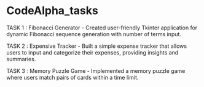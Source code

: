 # CodeAlpha_tasks
TASK 1 : Fibonacci Generator - Created user-friendly Tkinter application for dynamic Fibonacci sequence generation with number of terms input. 

TASK 2 : Expensive Tracker - Built a simple expense tracker that allows users to input and categorize their expenses, providing insights and summaries.

TASK 3 : Memory Puzzle Game - Implemented a memory puzzle game where users match pairs of cards within a time limit.
